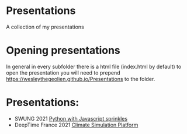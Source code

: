 # Presentations
A collection of my presentations

# Opening presentations
In general in every subfolder there is a html file (index.html by default) to open the presentation you will need to prepend https://wesleythegeolien.github.io/Presentations to the folder.

# Presentations:
- SWUNG 2021 [Python with Javascript sprinkles](https://wesleythegeolien.github.io/Presentations/Python-With-JavaScript-Sprinkles/index.html)
- DeepTime France 2021 [Climate Simulation Platform](https://wesleythegeolien.github.io/Presentations/climate_sim_platform/IPSL_Boundary_conditions_presentation.html#/)
